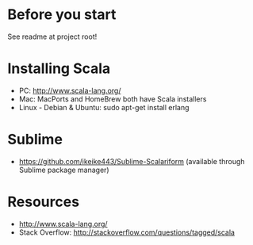 # Before you start
See readme at project root!

# Installing Scala
- PC: http://www.scala-lang.org/
- Mac: MacPorts and HomeBrew both have Scala installers
- Linux - Debian & Ubuntu: sudo apt-get install erlang

# Sublime
- https://github.com/ikeike443/Sublime-Scalariform (available through Sublime package manager)

# Resources
- http://www.scala-lang.org/
- Stack Overflow: http://stackoverflow.com/questions/tagged/scala
